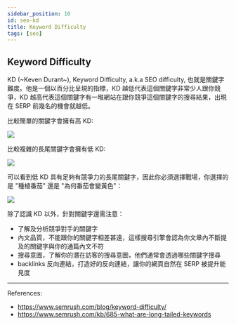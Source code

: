```yaml
---
sidebar_position: 10
id: seo-kd
title: Keyword Difficulty
tags: [seo]
---
```


## Keyword Difficulty

KD (~Keven Durant~), Keyword Difficulty, a.k.a SEO difficulty, 也就是關鍵字難度。他是一個以百分比呈現的指標，KD 越低代表這個關鍵字非常少人跟你競爭，KD 越高代表這個關鍵字有一堆網站在跟你競爭這個關鍵字的搜尋結果，出現在 SERP 前幾名的機會就越低。

比較簡單的關鍵字會擁有高 KD:

<img src="https://static.semrush.com/blog/uploads/media/8b/d8/8bd86930ff5d94497d6999d18f046699/UAukBMKTc_P7uFefnziuoxavPi9J_HmCphRu0G2nixu2xuZLQnDrxArgUP3ck0HE8myfWRads7uiDwUyFar2pDO-Lf3wE0hzLLvGGTXcLHWcC3p1CUPZXBia-mLLGmIqpZsgq3bCBdyhgb3uIyFuEGc.webp" loading="lazy" />

比較複雜的長尾關鍵字會擁有低 KD:

<img src="https://static.semrush.com/blog/uploads/media/4f/47/4f47291aa2d304ef583ec7706f90d09f/c4YQfvvJb-3wl4tcTmIHLUniS5LFWQ-hIWNROgIybYJOdpZ0GaV9b011OJ1AXtDzTRrC4V7lYFZ21yXw8hOg-HE540q_qMxdp-o4zjTpIRamuiHhs09ohFEjrW6BQbPQGgPPHPGA1jgvQUZr0kUXVbY.webp" loading="lazy" />

可以看到低 KD 具有足夠有競爭力的長尾關鍵字，因此你必須選擇戰場，你選擇的是 "種植番茄" 還是 "為何番茄會變黃色"：

<img src="https://static.semrush.com/kb/uploads/2021/07/14/image_LvkQlP2.png?_ga=2.130979215.1074039911.1700301379-49675365.1700301379&_gl=1*19welim*_ga*NjA1NTQwOTI1LjE3MDAyOTk3NjE.*_ga_HYWKMHR981*MTcwMDI5OTc2MS4xLjEuMTcwMDMwMTM3OS4zMS4wLjA.*_ga_BPNLXP3JQG*MTcwMDI5OTc2MS4xLjEuMTcwMDMwMTM3OS4wLjAuMA.." loading="lazy" />

除了認識 KD 以外，針對關鍵字還需注意：

- 了解及分析競爭對手的關鍵字
- 內文品質，不能跟你的關鍵字相差甚遠，這樣搜尋引擎會認為你文章內不斷提及的關鍵字與你的通篇內文不符
- 搜尋意圖，了解你的潛在訪客的搜尋意圖，他們通常會透過哪些關鍵字搜尋
- backlinks 反向連結，打造好的反向連結，讓你的網頁自然在 SERP 被提升能見度

---
References:
- https://www.semrush.com/blog/keyword-difficulty/
- https://www.semrush.com/kb/685-what-are-long-tailed-keywords